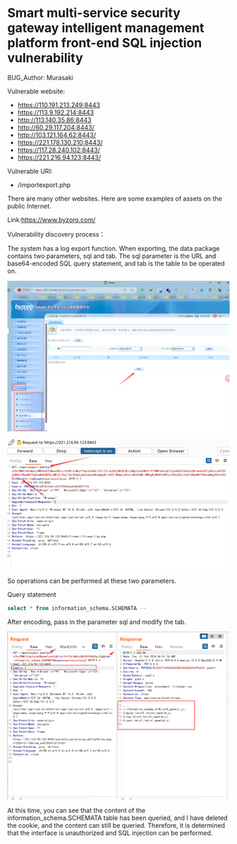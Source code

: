 # Smart multi-service security gateway intelligent management platform front-end SQL injection vulnerability

BUG_Author: Murasaki

Vulnerable website:

- https://110.191.213.249:8443
- https://113.9.192.214:8443
- http://113.140.35.86:8443
- http://60.29.117.204:8443/
- http://103.121.164.62:8443/
- https://221.178.130.210:8443/
- https://117.28.240.102:8443/
- https://221.216.94.123:8443/

Vulnerable URI:

* /importexport.php

There are many other websites. Here are some examples of assets on the public Internet.

Link:https://www.byzoro.com/



Vulnerability discovery process：

The system has a log export function. When exporting, the data package contains two parameters, sql and tab. The sql parameter is the URL and base64-encoded SQL query statement, and tab is the table to be operated on.

![image-20240202144946382](https://github.com/1MurasaKi/Smart_SQKi/blob/main/1.png)

![image-20240202144951675](https://github.com/1MurasaKi/Smart_SQKi/blob/main/2.png)

So operations can be performed at these two parameters.

Query statement 

```sql
select * from information_schema.SCHEMATA --
```

After encoding, pass in the parameter sql and modify the tab.

![image-20240202145037668](https://github.com/1MurasaKi/Smart_SQKi/blob/main/3.png)

At this time, you can see that the content of the information_schema.SCHEMATA table has been queried, and I have deleted the cookie, and the content can still be queried. Therefore, it is determined that the interface is unauthorized and SQL injection can be performed.
